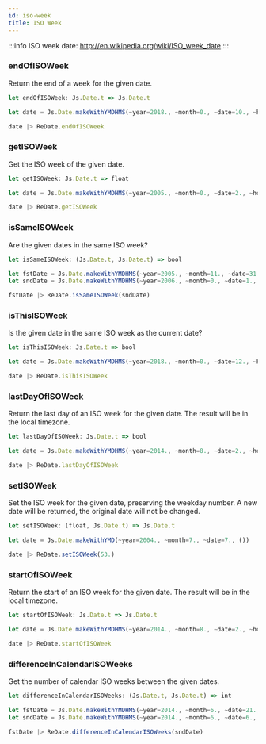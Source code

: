 ```yaml
---
id: iso-week
title: ISO Week
---
```


:::info
ISO week date: http://en.wikipedia.org/wiki/ISO_week_date
:::

### endOfISOWeek

Return the end of a week for the given date.

```js
let endOfISOWeek: Js.Date.t => Js.Date.t
```

```js
let date = Js.Date.makeWithYMDHMS(~year=2018., ~month=0., ~date=10., ~hours=16., ~minutes=50., ~seconds=12., ())

date |> ReDate.endOfISOWeek
```

### getISOWeek

Get the ISO week of the given date.

```js
let getISOWeek: Js.Date.t => float
```

```js
let date = Js.Date.makeWithYMDHMS(~year=2005., ~month=0., ~date=2., ~hours=16., ~minutes=50., ~seconds=12., ())

date |> ReDate.getISOWeek
```

### isSameISOWeek

Are the given dates in the same ISO week?

```js
let isSameISOWeek: (Js.Date.t, Js.Date.t) => bool
```

```js
let fstDate = Js.Date.makeWithYMDHMS(~year=2005., ~month=11., ~date=31., ~hours=16., ~minutes=50., ~seconds=12., ())
let sndDate = Js.Date.makeWithYMDHMS(~year=2006., ~month=0., ~date=1., ~hours=10., ~minutes=15., ~seconds=55., ())

fstDate |> ReDate.isSameISOWeek(sndDate)
```

### isThisISOWeek

Is the given date in the same ISO week as the current date?

```js
let isThisISOWeek: Js.Date.t => bool
```

```js
let date = Js.Date.makeWithYMDHMS(~year=2018., ~month=0., ~date=12., ~hours=16., ~minutes=50., ~seconds=12., ())

date |> ReDate.isThisISOWeek
```

### lastDayOfISOWeek

Return the last day of an ISO week for the given date. The result will be in the local timezone.

```js
let lastDayOfISOWeek: Js.Date.t => bool
```

```js
let date = Js.Date.makeWithYMDHMS(~year=2014., ~month=8., ~date=2., ~hours=11., ~minutes=55., ~seconds=12., ())

date |> ReDate.lastDayOfISOWeek
```

### setISOWeek

Set the ISO week for the given date, preserving the weekday number. A new date will be returned, the original date will not be changed.

```js
let setISOWeek: (float, Js.Date.t) => Js.Date.t
```

```js
let date = Js.Date.makeWithYMD(~year=2004., ~month=7., ~date=7., ())

date |> ReDate.setISOWeek(53.)
```

### startOfISOWeek

Return the start of an ISO week for the given date. The result will be in the local timezone.

```js
let startOfISOWeek: Js.Date.t => Js.Date.t
```

```js
let date = Js.Date.makeWithYMDHMS(~year=2014., ~month=8., ~date=2., ~hours=11., ~minutes=55., ~seconds=0., ())

date |> ReDate.startOfISOWeek
```

### differenceInCalendarISOWeeks

Get the number of calendar ISO weeks between the given dates.

```js
let differenceInCalendarISOWeeks: (Js.Date.t, Js.Date.t) => int
```

```js
let fstDate = Js.Date.makeWithYMDHMS(~year=2014., ~month=6., ~date=21., ~hours=23., ~minutes=59., ~seconds=59., ())
let sndDate = Js.Date.makeWithYMDHMS(~year=2014., ~month=6., ~date=6., ~hours=0., ~minutes=0., ~seconds=0., ())

fstDate |> ReDate.differenceInCalendarISOWeeks(sndDate)
```
